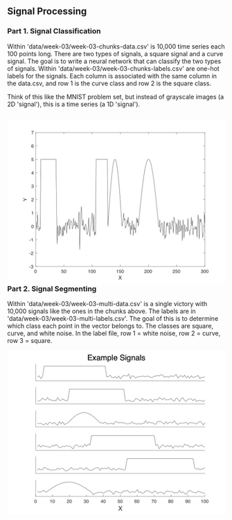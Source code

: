 ## Signal Processing

### Part 1. Signal Classification

Within 'data/week-03/week-03-chunks-data.csv' is 10,000 time series each 100 points long. There are two types of signals, a square signal and a curve signal. The goal is to write a neural network that can classify the two types of signals. Within 'data/week-03/week-03-chunks-labels.csv' are one-hot labels for the signals. Each column is associated with the same column in the data.csv, and row 1 is the curve class and row 2 is the square class.  




Think of this like the MNIST problem set, but instead of grayscale images (a 2D 'signal'), this is a time series (a 1D 'signal').


<img src="figures/single-example.png"
     alt="Markdown Monster icon"
     style="float: left; margin-right: 10px;" />  
---
### Part 2. Signal Segmenting

Within  'data/week-03/week-03-multi-data.csv' is a single victory with 10,000 signals like the ones in the chunks above. The labels are in 'data/week-03/week-03-multi-labels.csv'. The goal of this is to determine which class each point in the vector belongs to. The classes are square, curve, and white noise. In the label file, row 1 = white noise, row 2 = curve, row 3 = square.

<img src="figures/multi-example.png"
     alt="Markdown Monster icon"
     style="float: left; margin-right: 10px;" />  
